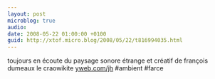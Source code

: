 ```yaml
---
layout: post
microblog: true
audio: 
date: 2008-05-22 01:00:00 +0100
guid: http://xtof.micro.blog/2008/05/22/t816994035.html
---
```

toujours en écoute du paysage sonore étrange et créatif de françois dumeaux le craowikite [yweb.com/jh](http://yweb.com/jh) #ambient #farce
